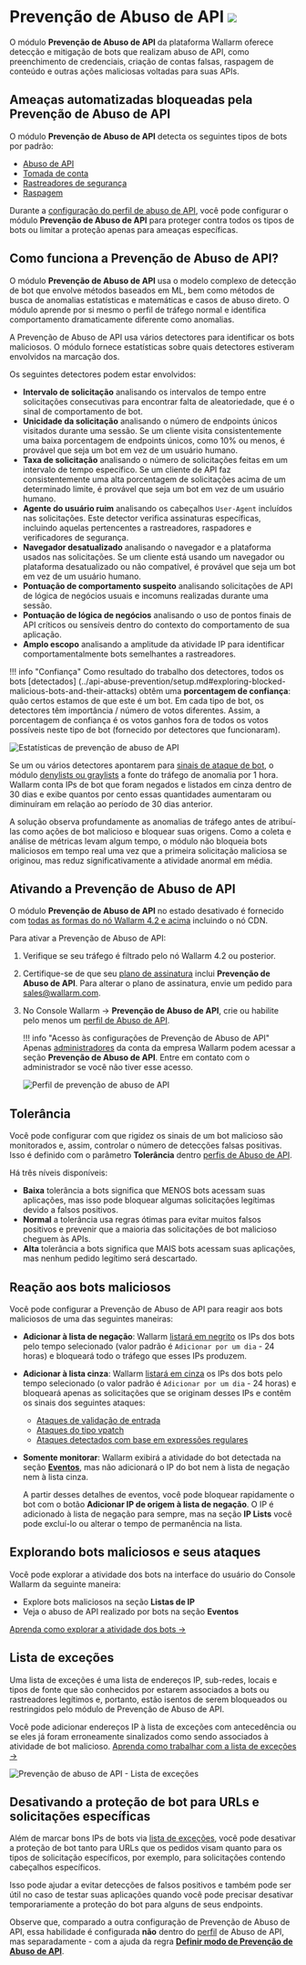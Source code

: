 # Prevenção de Abuso de API <a href="../subscription-plans/#subscription-plans"><img src="../../images/api-security-tag.svg" style="border: none;"></a>

O módulo **Prevenção de Abuso de API** da plataforma Wallarm oferece detecção e mitigação de bots que realizam abuso de API, como preenchimento de credenciais, criação de contas falsas, raspagem de conteúdo e outras ações maliciosas voltadas para suas APIs.

## Ameaças automatizadas bloqueadas pela Prevenção de Abuso de API

O módulo **Prevenção de Abuso de API** detecta os seguintes tipos de bots por padrão:

* [Abuso de API](../attacks-vulns-list.md#api-abuse)
* [Tomada de conta](../attacks-vulns-list.md#api-abuse-account-takeover)
* [Rastreadores de segurança](../attacks-vulns-list.md#api-abuse-security-crawlers)
* [Raspagem](../attacks-vulns-list.md#api-abuse-scraping)

Durante a [configuração do perfil de abuso de API](../api-abuse-prevention/setup.md#creating-api-abuse-profile), você pode configurar o módulo **Prevenção de Abuso de API** para proteger contra todos os tipos de bots ou limitar a proteção apenas para ameaças específicas.

## Como funciona a Prevenção de Abuso de API?

O módulo **Prevenção de Abuso de API** usa o modelo complexo de detecção de bot que envolve métodos baseados em ML, bem como métodos de busca de anomalias estatísticas e matemáticas e casos de abuso direto. O módulo aprende por si mesmo o perfil de tráfego normal e identifica comportamento dramaticamente diferente como anomalias.

A Prevenção de Abuso de API usa vários detectores para identificar os bots maliciosos. O módulo fornece estatísticas sobre quais detectores estiveram envolvidos na marcação dos.

Os seguintes detectores podem estar envolvidos:

* **Intervalo de solicitação** analisando os intervalos de tempo entre solicitações consecutivas para encontrar falta de aleatoriedade, que é o sinal de comportamento de bot.
* **Unicidade da solicitação** analisando o número de endpoints únicos visitados durante uma sessão. Se um cliente visita consistentemente uma baixa porcentagem de endpoints únicos, como 10% ou menos, é provável que seja um bot em vez de um usuário humano.
* **Taxa de solicitação** analisando o número de solicitações feitas em um intervalo de tempo específico. Se um cliente de API faz consistentemente uma alta porcentagem de solicitações acima de um determinado limite, é provável que seja um bot em vez de um usuário humano.
* **Agente do usuário ruim** analisando os cabeçalhos `User-Agent` incluídos nas solicitações. Este detector verifica assinaturas específicas, incluindo aquelas pertencentes a rastreadores, raspadores e verificadores de segurança.
* **Navegador desatualizado** analisando o navegador e a plataforma usados nas solicitações. Se um cliente está usando um navegador ou plataforma desatualizado ou não compatível, é provável que seja um bot em vez de um usuário humano.
* **Pontuação de comportamento suspeito** analisando solicitações de API de lógica de negócios usuais e incomuns realizadas durante uma sessão.
* **Pontuação de lógica de negócios** analisando o uso de pontos finais de API críticos ou sensíveis dentro do contexto do comportamento de sua aplicação.
* **Amplo escopo** analisando a amplitude da atividade IP para identificar comportamentalmente bots semelhantes a rastreadores.

!!! info "Confiança"
    Como resultado do trabalho dos detectores, todos os bots [detectados] (../api-abuse-prevention/setup.md#exploring-blocked-malicious-bots-and-their-attacks) obtêm uma **porcentagem de confiança**: quão certos estamos de que este é um bot. Em cada tipo de bot, os detectores têm importância / número de votos diferentes. Assim, a porcentagem de confiança é os votos ganhos fora de todos os votos possíveis neste tipo de bot (fornecido por detectores que funcionaram).

![Estatísticas de prevenção de abuso de API](../images/about-wallarm-waf/abi-abuse-prevention/api-abuse-prevention-statistics.png)

Se um ou vários detectores apontarem para [sinais de ataque de bot](#automated-threats-blocked-by-api-abuse-prevention), o módulo [denylists ou graylists](#reaction-to-malicious-bots) a fonte do tráfego de anomalia por 1 hora. Wallarm conta IPs de bot que foram negados e listados em cinza dentro de 30 dias e exibe quantos por cento essas quantidades aumentaram ou diminuíram em relação ao período de 30 dias anterior.

A solução observa profundamente as anomalias de tráfego antes de atribuí-las como ações de bot malicioso e bloquear suas origens. Como a coleta e análise de métricas levam algum tempo, o módulo não bloqueia bots maliciosos em tempo real uma vez que a primeira solicitação maliciosa se originou, mas reduz significativamente a atividade anormal em média.

## Ativando a Prevenção de Abuso de API

O módulo **Prevenção de Abuso de API** no estado desativado é fornecido com [todas as formas do nó Wallarm 4.2 e acima](../installation/supported-deployment-options.md) incluindo o nó CDN.

Para ativar a Prevenção de Abuso de API:

1. Verifique se seu tráfego é filtrado pelo nó Wallarm 4.2 ou posterior.
1. Certifique-se de que seu [plano de assinatura](subscription-plans.md#subscription-plans) inclui **Prevenção de Abuso de API**. Para alterar o plano de assinatura, envie um pedido para [sales@wallarm.com](mailto:sales@wallarm.com).
1. No Console Wallarm → **Prevenção de Abuso de API**, crie ou habilite pelo menos um [perfil de Abuso de API](../api-abuse-prevention/setup.md).

    !!! info "Acesso às configurações de Prevenção de Abuso de API"
        Apenas [administradores](../user-guides/settings/users.md#user-roles) da conta da empresa Wallarm podem acessar a seção **Prevenção de Abuso de API**. Entre em contato com o administrador se você não tiver esse acesso.

    ![Perfil de prevenção de abuso de API](../images/about-wallarm-waf/abi-abuse-prevention/create-api-abuse-prevention.png)

## Tolerância

Você pode configurar com que rigidez os sinais de um bot malicioso são monitorados e, assim, controlar o número de detecções falsas positivas. Isso é definido com o parâmetro **Tolerância** dentro [perfis de Abuso de API](../api-abuse-prevention/setup.md#creating-api-abuse-profile).

Há três níveis disponíveis:

* **Baixa** tolerância a bots significa que MENOS bots acessam suas aplicações, mas isso pode bloquear algumas solicitações legítimas devido a falsos positivos.
* **Normal** a tolerância usa regras ótimas para evitar muitos falsos positivos e prevenir que a maioria das solicitações de bot malicioso cheguem às APIs.
* **Alta** tolerância a bots significa que MAIS bots acessam suas aplicações, mas nenhum pedido legítimo será descartado.

## Reação aos bots maliciosos

Você pode configurar a Prevenção de Abuso de API para reagir aos bots maliciosos de uma das seguintes maneiras:

* **Adicionar à lista de negação**: Wallarm [listará em negrito](../user-guides/ip-lists/denylist.md) os IPs dos bots pelo tempo selecionado (valor padrão é `Adicionar por um dia` - 24 horas) e bloqueará todo o tráfego que esses IPs produzem.
* **Adicionar à lista cinza**: Wallarm [listará em cinza](../user-guides/ip-lists/graylist.md) os IPs dos bots pelo tempo selecionado (o valor padrão é `Adicionar por um dia` - 24 horas) e bloqueará apenas as solicitações que se originam desses IPs e contêm os sinais dos seguintes ataques:

    * [Ataques de validação de entrada](../about-wallarm/protecting-against-attacks.md#input-validation-attacks)
    * [Ataques do tipo vpatch](../user-guides/rules/vpatch-rule.md)
    * [Ataques detectados com base em expressões regulares](../user-guides/rules/regex-rule.md)

* **Somente monitorar**: Wallarm exibirá a atividade do bot detectada na seção [**Eventos**](../user-guides/events/check-attack.md), mas não adicionará o IP do bot nem à lista de negação nem à lista cinza.

    A partir desses detalhes de eventos, você pode bloquear rapidamente o bot com o botão **Adicionar IP de origem à lista de negação**. O IP é adicionado à lista de negação para sempre, mas na seção **IP Lists** você pode excluí-lo ou alterar o tempo de permanência na lista.

## Explorando bots maliciosos e seus ataques

Você pode explorar a atividade dos bots na interface do usuário do Console Wallarm da seguinte maneira:

* Explore bots maliciosos na seção **Listas de IP**
* Veja o abuso de API realizado por bots na seção **Eventos**

[Aprenda como explorar a atividade dos bots →](../api-abuse-prevention/setup.md#exploring-blocked-malicious-bots-and-their-attacks)

## Lista de exceções

Uma lista de exceções é uma lista de endereços IP, sub-redes, locais e tipos de fonte que são conhecidos por estarem associados a bots ou rastreadores legítimos e, portanto, estão isentos de serem bloqueados ou restringidos pelo módulo de Prevenção de Abuso de API.

Você pode adicionar endereços IP à lista de exceções com antecedência ou se eles já foram erroneamente sinalizados como sendo associados à atividade de bot malicioso. [Aprenda como trabalhar com a lista de exceções →](../api-abuse-prevention/setup.md#working-with-exception-list)

![Prevenção de abuso de API - Lista de exceções](../images/about-wallarm-waf/abi-abuse-prevention/exception-list.png)

## Desativando a proteção de bot para URLs e solicitações específicas

Além de marcar bons IPs de bots via [lista de exceções](#exception-list), você pode desativar a proteção de bot tanto para URLs que os pedidos visam quanto para os tipos de solicitação específicos, por exemplo, para solicitações contendo cabeçalhos específicos.

Isso pode ajudar a evitar detecções de falsos positivos e também pode ser útil no caso de testar suas aplicações quando você pode precisar desativar temporariamente a proteção do bot para alguns de seus endpoints.

Observe que, comparado a outra configuração de Prevenção de Abuso de API, essa habilidade é configurada **não** dentro do [perfil](../api-abuse-prevention/setup.md) de Abuso de API, mas separadamente - com a ajuda da regra [**Definir modo de Prevenção de Abuso de API**](../user-guides/rules/api-abuse-url.md).
